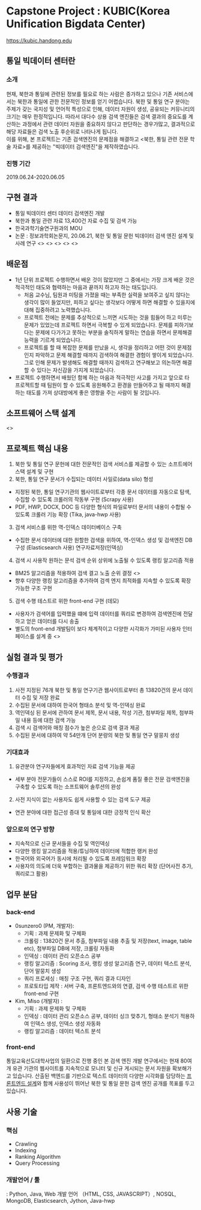 # Capstone Project : KUBIC(Korea Unification Bigdata Center)
https://kubic.handong.edu
## 통일 빅데이터 센터란
### 소개
현재, 북한과 통일에 관련된 정보를 필요로 하는 사람은 증가하고 있으나 기존 서비스에서는 북한과 통일에 관한 전문적인 정보를 얻기 어렵습니다. 
북한 및 통일 연구 분야는 주제가 갖는 국지성 및 언어적 특성으로 인해, 데이터 자원이 생성, 공유되는 커뮤니티의 크기는 매우 한정적입니다. 따라서
대다수 상용 검색 엔진들은 검색 결과의 중요도를 계산하는 과정에서 관련 데이터 자원을 중요하지 않다고 판단하는 경우가많고, 결과적으로 해당 자료들은 검색 노출 후순위로 나타나게 됩니다.
<br>
이를 위해, 본 프로젝트는 기존 검색엔진의 문제점을 해결하고 <북한, 통일 관련 전문 학술 자료>를 제공하는 "빅데이터 검색엔진"을 제작하였습니다.
### 진행 기간
2019.06.24-2020.06.05

## 구현 결과
- 통일 빅데이터 센터 데이터 검색엔진 개발
- 북한과 통일 관련 자료 13,400건 자료 수집 및 검색 가능
- 한국과학기술연구원과의 MOU
- 논문 : 정보과학회논문지, 20.06.21, 북한 및 통일 문헌 빅데이터 검색 엔진 설계 및 사례 연구
<>
<>
<>
<>
<>
## 배운점
- 1년 단위 프로젝트 수행하면서 배운 것이 많았지만 그 중에서는 가장 크게 배운 것은 적극적인 태도와 협력하는 마음과 끝까지 하고자 하는 태도입니다.
  - 처음 교수님, 팀원과 미팅을 가졌을 때는 부족한 실력을 보여주고 싶지 않다는 생각이 많이 들었지만, 피하고 싶다는 생각보다 어떻게 하면 해결할 수 있을지에 대해 집중하려고 노력했습니다.
  - 프로젝트 전에는 문제를 추상적으로 느끼면 시도하는 것을 힘들어 하고 미루는 문제가 있었는데 프로젝트 하면서 극복할 수 있게 되었습니다. 문제를 피하기보다는 문제에 다가가고 못하는 부분을 솔직하게 말하는 연습을 하면서 문제해결능력을 기르게 되었습니다.
  - 프로젝트를 할 때 복잡한 문제를 만났을 시, 생각을 정리하고 어떤 것이 문제점인지 파악하고 문제 해결할 때까지 검색하여 해결한 경험이 쌓이게 되었습니다. 그로 인해 문제가 발생해도 해결할 때까지 검색하고 연구해보고 의논하면 해결할 수 있다는 자신감을 가지게 되었습니다.
- 프로젝트 수행하면서 배웠던 함께 하는 마음과 적극적인 사고를 가지고 앞으로 타 프로젝트할 때 팀원이 할 수 있도록 응원해주고 환경을 만들어주고 될 때까지 해결하는 태도를 가져 상대방에게 좋은 영향을 주는 사람이 될 것입니다.

## 소프트웨어 스택 설계
<>

## 프로젝트 핵심 내용
1) 북한 및 통일 연구 문헌에 대한 전문적인 검색 서비스를 제공할 수 있는 소프트에어 스택 설계 및 구현
2) 북한, 통일 연구 문서가 수집되는 데이터 사일로(data silo) 형성
- 지정된 북한, 통일 연구기관의 웹사이트로부터 각종 문서 데이터를 자동으로 탐색, 수집할 수 있도록 크롤러의 작동부 구현 (Scrapy 사용)
- PDF, HWP, DOCX, DOC 등 다양한 형식의 파일로부터 문서의 내용이 수합될 수 있도록 크롤러 기능 확장 (Tika, java-hwp 사용)
3) 검색 서비스를 위한 역-인덱스 데이터베이스 구축
- 수집한 문서 데이터에 대한 원할한 검색을 위하여, 역-인덱스 생성 및 검색엔진 DB 구성 (Elasticsearch 사용) 연구자료저장(인덱싱)
4) 검색 시 사용작 원하는 문석 검색 순위 상위에 노출될 수 있도록 랭킹 알고리즘 적용
- BM25 알고리즘을 적용하여 검색 결고 노출 순위 결정
<>
- 향후 다양한 랭킹 알고리즘을 추가하여 검섹 엔지 최적화를 지속할 수 있도록 확장가능한 구조 구현
5) 검색 수행 테스트르 위한 front-end 구현 (데모)
- 사용자가 검색어를 입력했을 떄에 입력 데이터를 쿼리로 변경하여 검색엔진에 전달하고 얻은 데이터를 다시 송출
- 별도의 front-end 개발팀이 보다 체계적이고 다양한 시각화가 가미된 사용자 인터페이스를 설계 중
<>

## 실험 결과 및 평가
### 수행결과
1) 사전 지정된 76개 북한 및 통일 연구기관 웹사이트로부터 총 13820건의 문서 데이터 수집 및 저장 완료
2) 수집된 문서에 대하여 한국어 형태소 분석 및 역-인덱싱 완료
3) 역인덱싱 된 문서에 관하여 문서 제목, 문서 내용, 작성 기관, 첨부파일 제목, 첨부파일 내용 등에 대한 검색 가능
4) 검색 시 검색어와 매칭 점수가 높은 순으로 검색 결과 제공
5) 수집된 문서에 대하여 약 54만개 단어 분량의 북한 및 통일 연구 말뭉치 생성
### 기대효과
1) 유관분야 연구자들에게 효과적인 자료 검색 기능을 제공
- 세부 분야 전문가들이 스스로 ROI를 지정하고, 손쉽게 품질 좋은 전문 검색엔진을 구축할 수 있도록 하는 소프트웨어 솔루션의 완성 
2) 사전 지식이 없는 사용자도 쉽게 사용할 수 있는 검색 도구 제공
- 연관 분야에 대한 접근성 증대 및 통일에 대한 긍정적 인식 확산
### 앞으로의 연구 방향
- 지속적으로 신규 문서들을 수집 및 역인덱싱
- 다양한 랭킹 알고리즘을 적용/튜닝하여 데이터에 적합한 랭커 완성 
- 한국어와 외국어가 동시에 처리될 수 있도록 프레임워크 확장
- 사용자의 의도에 더욱 부합하는 결과물을 제공하기 위한 쿼리 확장 (단어사전 추가, 쿼리로그 활용)

## 업무 분담
### back-end
- 0sunzero0 (PM, 개발자):
  - 기획 : 과제 문제화 및 구체화 
  - 크롤링 : 13820건 문서 추출, 첨부파일 내용 추출 및 저장(text, image, table etc), 첨부파일 DB에 저장, 크롤링 자동화
  - 인덱싱 : 데이터 관리 오픈소스 공부 
  - 랭킹 알고리즘 : Scoring 조사, 랭킹 생성 알고리즘 연구, 데이터 텍스트 분석, 단어 말뭉치 생성
  - 쿼리 프로세싱 : 매칭 구조 구현, 쿼리 결과 디자인
  - 프로토타입 제작 : 서버 구축, 프론트엔드와의 연결, 검색 수행 테스트르 위한 front-end 구현
- Kim, Miso (개발자) :
  -  기획 : 과제 문제화 및 구체화
  -  인덱싱 : 데이터 관리 오픈소스 공부, 데이터 싱크 맞추기, 형태소 분석기 적용하여 인덱스 생성, 인덱스 생성 자동화
  -  랭킹 알고리즘 : 데이터 텍스트 분석
### front-end 
통일교육선도대학사업의 일환으로 진행 중인 본 검색 엔진 개발 연구에서는 현재 80여개 유관 기관의 웹사이트를 지속적으로 모니터 및 신규 게시되는 문서 자원을 확보해가고 있습니다.
산출된 백엔드를 기반으로 텍스트 데이터의 다양한 시각화를 담당하는 [프론트엔드 설계](https://github.com/HGUISEL/TIBigdataFE)와 함께 사용성이 뛰어난 북한 및 통일 문헌 검색 엔진 공개를 목표를 두고 있습니다.

## 사용 기술
### 핵심 
- Crawling
- Indexing
- Ranking Algorithm
- Query Processing

### 개발언어 / 툴 
: Python, Java, Web 개발 언어 （HTML, CSS, JAVASCRIPT）, NOSQL, MongoDB, Elasticsearch, Jython, Java-hwp 

